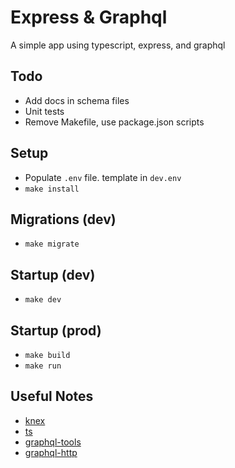 # Express & Graphql

A simple app using typescript, express, and graphql

## Todo

- Add docs in schema files
- Unit tests
- Remove Makefile, use package.json scripts

## Setup

- Populate `.env` file. template in `dev.env`
- `make install`

## Migrations (dev)

- `make migrate`

## Startup (dev)

- `make dev`

## Startup (prod)

- `make build`
- `make run`

## Useful Notes

- [knex](https://github.com/jly36963/notes/blob/master/js--db/postgres(knex).js)
- [ts](https://github.com/jly36963/notes/blob/master/ts/typescript-basics.ts)
- [graphql-tools](https://github.com/ardatan/graphql-tools)
- [graphql-http](https://github.com/graphql/graphql-http)
